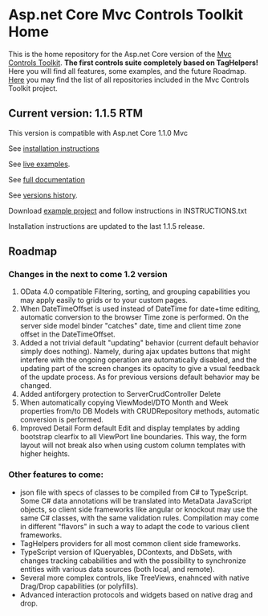 # Asp.net Core Mvc Controls Toolkit Home
This is the home repository for the Asp.net Core version of the [Mvc Controls 
Toolkit](http://mvccontrolstoolkit.codeplex.com/). **The first controls suite completely based on TagHelpers!** Here you will find all features, some examples, and the future Roadmap. 
[Here](https://github.com/MvcControlsToolkit) you may find the list of all repositories included in the Mvc Controls Toolkit project. 

## Current version: 1.1.5 RTM
This version is compatible with Asp.net Core 1.1.0 Mvc

See [installation instructions](http://documentation.aspnetcore.mvc-controls.com/QuickStart/Installation)

See [live examples](http://examples.aspnetcore.mvc-controls.com/).

See [full documentation](http://documentation.aspnetcore.mvc-controls.com/)

See [versions history](http://documentation.aspnetcore.mvc-controls.com/Home/ReleasesHistory).

Download [example project](https://github.com/MvcControlsToolkit/Home/releases/download/1.1.5/ControlsExamples.zip) 
and follow instructions in INSTRUCTIONS.txt

Installation instructions are updated to the last 1.1.5 release.
 
## Roadmap
    
### Changes in the next to come 1.2 version

1. OData 4.0 compatible Filtering, sorting, and grouping capabilities you may apply easily to grids or to your custom pages.
2. When DateTimeOffset is used instead of DateTime for date+time editing, automatic conversion to the browser Time zone is performed. On the server side model binder "catches" date, time and client time zone offset in the DateTimeOffset.
3. Added a not  trivial default "updating" behavior (current default behavior simply does nothing). Namely, during ajax updates buttons that might interfere with the ongoing operation are automatically disabled, and the updating part of the screen changes its opacity to give a vsual feedback of the update process. As for previous versions default behavior may be changed.
4. Added antiforgery protection to ServerCrudController Delete
5. When automatically copying ViewModel/DTO Month and Week properties from/to DB Models with CRUDRepository methods, automatic conversion is performed.
6. Improved Detail Form default Edit and display templates by adding bootstrap clearfix to all ViewPort line boundaries. This way, the form layout will not break also when using custom column templates with higher heights. 

### Other features to come:

* json file with specs of classes to be compiled from C# to TypeScript. Some C# data annotations will be translated into MetaData JavaScript objects, so client side frameworks like angular or knockout may use the same C# classes, with the same validation rules.  Compilation may come in different "flavors" in such a way to adapt the code to various client frameworks.
* TagHelpers providers for all most common client side frameworks.
* TypeScript version of IQueryables, DContexts, and DbSets, with changes tracking cababilities and with the possibility 
to synchronize entities with various data sources (both local, and remote). 
* Several more complex controls, like TreeViews, enahnced with native Drag/Drop capabilities (or polyfills). 
* Advanced interaction protocols and widgets based on native drag and drop. 
     
    
    
  
    
    
   
     
